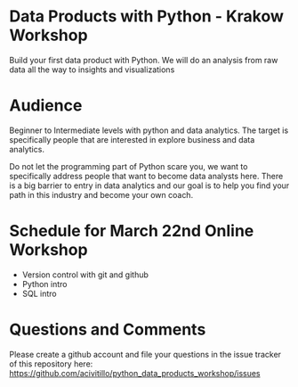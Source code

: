 # Data Products with Python - Krakow Workshop

Build your first data product with Python. We will do an analysis from raw data all the way to insights and visualizations

# Audience

Beginner to Intermediate levels with python and data analytics. The target is specifically people that are interested in explore business and data analytics.

Do not let the programming part of Python scare you, we want to specifically address people that want to become data analysts here. There is a big barrier to entry in data analytics and our goal is to help you find your path in this industry and become your own coach.

# Schedule for March 22nd Online Workshop
* Version control with git and github
* Python intro
* SQL intro

# Questions and Comments

Please create a github account and file your questions in the issue tracker of this repository here: https://github.com/acivitillo/python_data_products_workshop/issues

